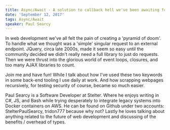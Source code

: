 ```yaml
---
title: Async/Await - A solution to callback hell we've been awaiting for.
date: 'September 12, 2017'
tags: Async/Await
speaker: Paul Searcy
---
```


In web development we've all felt the pain of creating a 'pyramid of doom'. To
handle what we thought was a 'simple' singular request to an external endpoint.
JQuery, circa late 2000s, made it seem so easy until the community decided we
didn't really need a full library to just do requests. Then we  were thrust
into the glorious world of event loops, closures, and too many AJAX libraries
to count.

Join me and have fun! While I  talk about how I've used these two keywords in
some back-end tooling I use daily at work. And how scrapping webpages
recursively, for testing security of course, became so much easier. 

Paul Searcy is a Software Developer at Stelter. Where he enjoys writing in C#,
JS, and Bash while trying desperately to integrate legacy systems into Docker
containers on AWS. He can be found on Github under two accounts:
StelterPaulSearcy, tridon777 because why not? Lastly he loves talking about
anything related to the future of web development and discussing of the
benefits / overhead of types.
